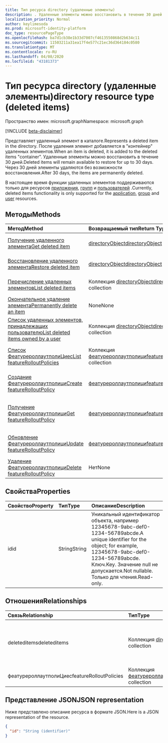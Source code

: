 ```yaml
---
title: Тип ресурса directory (удаленные элементы)
description: . Удаленные элементы можно восстановить в течение 30 дней. Через 30 дней элементы удаляются без возможности восстановления.
localization_priority: Normal
author: keylimesoda
ms.prod: microsoft-identity-platform
doc_type: resourcePageType
ms.openlocfilehash: ba7d1cb38e1b33d7007cf4613550868d2b634c11
ms.sourcegitcommit: 11503211a31ea17f4e577c21ec36d364184c0580
ms.translationtype: MT
ms.contentlocale: ru-RU
ms.lasthandoff: 04/08/2020
ms.locfileid: "43181373"
---
```

# <a name="directory-resource-type-deleted-items"></a><span data-ttu-id="955ef-105">Тип ресурса directory (удаленные элементы)</span><span class="sxs-lookup"><span data-stu-id="955ef-105">directory resource type (deleted items)</span></span>

<span data-ttu-id="955ef-106">Пространство имен: microsoft.graph</span><span class="sxs-lookup"><span data-stu-id="955ef-106">Namespace: microsoft.graph</span></span>

[!INCLUDE [beta-disclaimer](../../includes/beta-disclaimer.md)]

<span data-ttu-id="955ef-107">Представляет удаленный элемент в каталоге.</span><span class="sxs-lookup"><span data-stu-id="955ef-107">Represents a deleted item in the directory.</span></span> <span data-ttu-id="955ef-108">После удаления элемент добавляется в "контейнер" удаленных элементов.</span><span class="sxs-lookup"><span data-stu-id="955ef-108">When an item is deleted, it is added to the deleted items "container".</span></span> <span data-ttu-id="955ef-109">Удаленные элементы можно восстановить в течение 30 дней.</span><span class="sxs-lookup"><span data-stu-id="955ef-109">Deleted items will remain available to restore for up to 30 days.</span></span> <span data-ttu-id="955ef-110">Через 30 дней элементы удаляются без возможности восстановления.</span><span class="sxs-lookup"><span data-stu-id="955ef-110">After 30 days, the items are permanently deleted.</span></span>

<span data-ttu-id="955ef-111">В настоящее время функции удаленных элементов поддерживаются только для ресурсов [приложения](application.md), [групп](group.md) и [пользователей](user.md) .</span><span class="sxs-lookup"><span data-stu-id="955ef-111">Currently, deleted items functionality is only supported for the [application](application.md), [group](group.md) and [user](user.md) resources.</span></span>

## <a name="methods"></a><span data-ttu-id="955ef-112">Методы</span><span class="sxs-lookup"><span data-stu-id="955ef-112">Methods</span></span>

| <span data-ttu-id="955ef-113">Метод</span><span class="sxs-lookup"><span data-stu-id="955ef-113">Method</span></span>         | <span data-ttu-id="955ef-114">Возвращаемый тип</span><span class="sxs-lookup"><span data-stu-id="955ef-114">Return Type</span></span> | <span data-ttu-id="955ef-115">Описание</span><span class="sxs-lookup"><span data-stu-id="955ef-115">Description</span></span> |
|:---------------|:------------|:------------|
|[<span data-ttu-id="955ef-116">Получение удаленного элемента</span><span class="sxs-lookup"><span data-stu-id="955ef-116">Get deleted item</span></span>](../api/directory-deleteditems-get.md) | [<span data-ttu-id="955ef-117">directoryObject</span><span class="sxs-lookup"><span data-stu-id="955ef-117">directoryObject</span></span>](directoryobject.md) | <span data-ttu-id="955ef-118">Получает свойства удаленного элемента.</span><span class="sxs-lookup"><span data-stu-id="955ef-118">Gets the properties of a deleted item.</span></span> |
|[<span data-ttu-id="955ef-119">Восстановление удаленного элемента</span><span class="sxs-lookup"><span data-stu-id="955ef-119">Restore deleted item</span></span>](../api/directory-deleteditems-restore.md) |[<span data-ttu-id="955ef-120">directoryObject</span><span class="sxs-lookup"><span data-stu-id="955ef-120">directoryObject</span></span>](directoryobject.md)| <span data-ttu-id="955ef-121">Восстанавливает недавно удаленный элемент.</span><span class="sxs-lookup"><span data-stu-id="955ef-121">Restores a recently deleted item.</span></span> |
|[<span data-ttu-id="955ef-122">Перечисление удаленных элементов</span><span class="sxs-lookup"><span data-stu-id="955ef-122">List deleted items</span></span>](../api/directory-deleteditems-list.md) |<span data-ttu-id="955ef-123">Коллекция [directoryObject](directoryobject.md)</span><span class="sxs-lookup"><span data-stu-id="955ef-123">[directoryObject](directoryobject.md) collection</span></span>| <span data-ttu-id="955ef-124">Получает список недавно удаленных элементов.</span><span class="sxs-lookup"><span data-stu-id="955ef-124">Gets a list of recently deleted items.</span></span> |
|[<span data-ttu-id="955ef-125">Окончательное удаление элемента</span><span class="sxs-lookup"><span data-stu-id="955ef-125">Permanently delete an item</span></span>](../api/directory-deleteditems-delete.md) | <span data-ttu-id="955ef-126">None</span><span class="sxs-lookup"><span data-stu-id="955ef-126">None</span></span> | <span data-ttu-id="955ef-127">Окончательно удаляет элемент.</span><span class="sxs-lookup"><span data-stu-id="955ef-127">Permanently deletes an item.</span></span> |
|[<span data-ttu-id="955ef-128">Список удаленных элементов, принадлежащих пользователю</span><span class="sxs-lookup"><span data-stu-id="955ef-128">List deleted items owned by a user</span></span>](../api/directory-deleteditems-user-owned.md) | <span data-ttu-id="955ef-129">Коллекция [directoryObject](directoryobject.md)</span><span class="sxs-lookup"><span data-stu-id="955ef-129">[directoryObject](directoryobject.md) collection</span></span> | <span data-ttu-id="955ef-130">Список элементов каталога, принадлежащих пользователю.</span><span class="sxs-lookup"><span data-stu-id="955ef-130">Lists directory items owned by a user.</span></span> |
|[<span data-ttu-id="955ef-131">Список ФеатурероллаутполиЦиес</span><span class="sxs-lookup"><span data-stu-id="955ef-131">List featureRolloutPolicies</span></span>](../api/directory-list-featurerolloutpolicies.md) | <span data-ttu-id="955ef-132">Коллекция [феатурероллаутполици](featurerolloutpolicy.md)</span><span class="sxs-lookup"><span data-stu-id="955ef-132">[featureRolloutPolicy](featurerolloutpolicy.md) collection</span></span> | <span data-ttu-id="955ef-133">Получение списка объектов Феатурероллаутполици.</span><span class="sxs-lookup"><span data-stu-id="955ef-133">Retrieve a list of featureRolloutPolicy objects.</span></span> |
|[<span data-ttu-id="955ef-134">Создание Феатурероллаутполици</span><span class="sxs-lookup"><span data-stu-id="955ef-134">Create featureRolloutPolicy</span></span>](../api/directory-post-featurerolloutpolicies.md) | [<span data-ttu-id="955ef-135">феатурероллаутполици</span><span class="sxs-lookup"><span data-stu-id="955ef-135">featureRolloutPolicy</span></span>](featurerolloutpolicy.md) | <span data-ttu-id="955ef-136">Создание нового объекта Феатурероллаутполици.</span><span class="sxs-lookup"><span data-stu-id="955ef-136">Create a new featureRolloutPolicy object.</span></span> |
| [<span data-ttu-id="955ef-137">Получение Феатурероллаутполици</span><span class="sxs-lookup"><span data-stu-id="955ef-137">Get featureRolloutPolicy</span></span>](../api/featurerolloutpolicy-get.md) | [<span data-ttu-id="955ef-138">феатурероллаутполици</span><span class="sxs-lookup"><span data-stu-id="955ef-138">featureRolloutPolicy</span></span>](featurerolloutpolicy.md) | <span data-ttu-id="955ef-139">Получение свойств и связей объекта феатурероллаутполици.</span><span class="sxs-lookup"><span data-stu-id="955ef-139">Retrieve the properties and relationships of featurerolloutpolicy object.</span></span> |
| [<span data-ttu-id="955ef-140">Обновление Феатурероллаутполици</span><span class="sxs-lookup"><span data-stu-id="955ef-140">Update featureRolloutPolicy</span></span>](../api/featurerolloutpolicy-update.md) | [<span data-ttu-id="955ef-141">феатурероллаутполици</span><span class="sxs-lookup"><span data-stu-id="955ef-141">featureRolloutPolicy</span></span>](featurerolloutpolicy.md) | <span data-ttu-id="955ef-142">Обновление свойств объекта феатурероллаутполици.</span><span class="sxs-lookup"><span data-stu-id="955ef-142">Update the properties of featurerolloutpolicy object.</span></span> |
| [<span data-ttu-id="955ef-143">Удаление Феатурероллаутполици</span><span class="sxs-lookup"><span data-stu-id="955ef-143">Delete featureRolloutPolicy</span></span>](../api/featurerolloutpolicy-delete.md) | <span data-ttu-id="955ef-144">Нет</span><span class="sxs-lookup"><span data-stu-id="955ef-144">None</span></span> | <span data-ttu-id="955ef-145">Удаление объекта Феатурероллаутполици.</span><span class="sxs-lookup"><span data-stu-id="955ef-145">Delete a featureRolloutPolicy object.</span></span> |

## <a name="properties"></a><span data-ttu-id="955ef-146">Свойства</span><span class="sxs-lookup"><span data-stu-id="955ef-146">Properties</span></span>
| <span data-ttu-id="955ef-147">Свойство</span><span class="sxs-lookup"><span data-stu-id="955ef-147">Property</span></span>   | <span data-ttu-id="955ef-148">Тип</span><span class="sxs-lookup"><span data-stu-id="955ef-148">Type</span></span> |<span data-ttu-id="955ef-149">Описание</span><span class="sxs-lookup"><span data-stu-id="955ef-149">Description</span></span>|
|:---------------|:--------|:----------|
|<span data-ttu-id="955ef-150">id</span><span class="sxs-lookup"><span data-stu-id="955ef-150">id</span></span>|<span data-ttu-id="955ef-151">String</span><span class="sxs-lookup"><span data-stu-id="955ef-151">String</span></span>| <span data-ttu-id="955ef-152">Уникальный идентификатор объекта, например 12345678-9abc-def0-1234-56789abcde.</span><span class="sxs-lookup"><span data-stu-id="955ef-152">A unique identifier for the object; for example, 12345678-9abc-def0-1234-56789abcde.</span></span> <span data-ttu-id="955ef-153">Ключ.</span><span class="sxs-lookup"><span data-stu-id="955ef-153">Key.</span></span> <span data-ttu-id="955ef-154">Значение null не допускается.</span><span class="sxs-lookup"><span data-stu-id="955ef-154">Not nullable.</span></span> <span data-ttu-id="955ef-155">Только для чтения.</span><span class="sxs-lookup"><span data-stu-id="955ef-155">Read-only.</span></span>|

## <a name="relationships"></a><span data-ttu-id="955ef-156">Отношения</span><span class="sxs-lookup"><span data-stu-id="955ef-156">Relationships</span></span>
| <span data-ttu-id="955ef-157">Связь</span><span class="sxs-lookup"><span data-stu-id="955ef-157">Relationship</span></span> | <span data-ttu-id="955ef-158">Тип</span><span class="sxs-lookup"><span data-stu-id="955ef-158">Type</span></span>   |<span data-ttu-id="955ef-159">Описание</span><span class="sxs-lookup"><span data-stu-id="955ef-159">Description</span></span>|
|:---------------|:--------|:----------|
|<span data-ttu-id="955ef-160">deleteditems</span><span class="sxs-lookup"><span data-stu-id="955ef-160">deleteditems</span></span>|<span data-ttu-id="955ef-161">Коллекция [directoryObject](directoryobject.md)</span><span class="sxs-lookup"><span data-stu-id="955ef-161">[directoryObject](directoryobject.md) collection</span></span>| <span data-ttu-id="955ef-162">Недавно удаленные элементы.</span><span class="sxs-lookup"><span data-stu-id="955ef-162">Recently deleted items.</span></span> <span data-ttu-id="955ef-163">Только для чтения.</span><span class="sxs-lookup"><span data-stu-id="955ef-163">Read-only.</span></span> <span data-ttu-id="955ef-164">Допускается значение null.</span><span class="sxs-lookup"><span data-stu-id="955ef-164">Nullable.</span></span>|
|<span data-ttu-id="955ef-165">феатурероллаутполиЦиес</span><span class="sxs-lookup"><span data-stu-id="955ef-165">featureRolloutPolicies</span></span>|<span data-ttu-id="955ef-166">Коллекция [феатурероллаутполици](featurerolloutpolicy.md)</span><span class="sxs-lookup"><span data-stu-id="955ef-166">[featureRolloutPolicy](featurerolloutpolicy.md) collection</span></span>| <span data-ttu-id="955ef-167">Допускается значение null.</span><span class="sxs-lookup"><span data-stu-id="955ef-167">Nullable.</span></span>|

## <a name="json-representation"></a><span data-ttu-id="955ef-168">Представление JSON</span><span class="sxs-lookup"><span data-stu-id="955ef-168">JSON representation</span></span>
<span data-ttu-id="955ef-169">Ниже представлено описание ресурса в формате JSON.</span><span class="sxs-lookup"><span data-stu-id="955ef-169">Here is a JSON representation of the resource.</span></span>

<!-- {
  "blockType": "resource",
  "keyProperty":"id",
  "optionalProperties": [

  ],
  "@odata.type": "microsoft.graph.directory"
}-->

```json
{
  "id": "String (identifier)"
}
```

<!-- uuid: 8fcb5dbc-d5aa-4681-8e31-b001d5168d79
2015-10-25 14:57:30 UTC -->
<!--
{
  "type": "#page.annotation",
  "description": "directory resource",
  "keywords": "",
  "section": "documentation",
  "tocPath": "",
  "suppressions": []
}
-->
